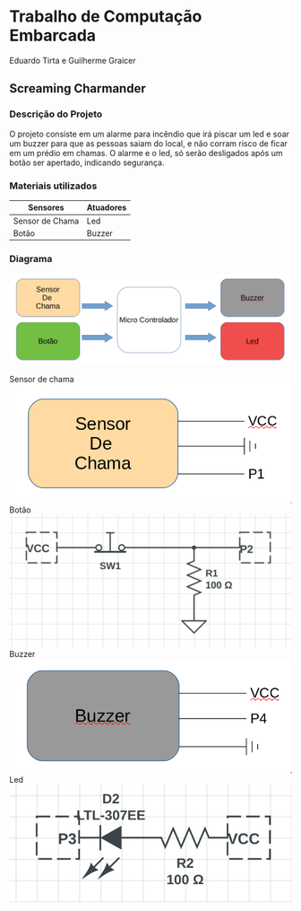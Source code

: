 # Trabalho de Computação Embarcada
Eduardo Tirta e Guilherme Graicer

## Screaming Charmander
### Descrição do Projeto
O projeto consiste em um alarme para incêndio que irá piscar um led e soar um buzzer para que as pessoas saiam do local, e não corram risco de ficar em um prédio em chamas. O alarme e o led, só serão desligados após um botão ser apertado, indicando segurança.

### Materiais utilizados
|**Sensores**|**Atuadores**|
| --------   | ---------   |
|Sensor de Chama|  Led   |
|    Botão      | Buzzer |

### Diagrama
![diagrama](imgs/diagrama.png)


Sensor de chama
![chama](imgs/chama.png)
Botão
![botao](imgs/botao.png)
Buzzer
![buzzer](imgs/buzzer.png)
Led
![led](imgs/led.png)

